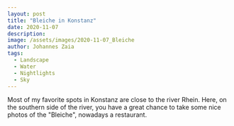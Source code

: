 ```yaml
---
layout: post
title: "Bleiche in Konstanz"
date: 2020-11-07
description: 
image: /assets/images/2020-11-07_Bleiche
author: Johannes Zaia
tags: 
  - Landscape
  - Water
  - Nightlights
  - Sky
---
```

Most of my favorite spots in Konstanz are close to the river Rhein. Here, on the southern side of the river, you have a great chance to take some nice photos of the "Bleiche", nowadays a restaurant. 